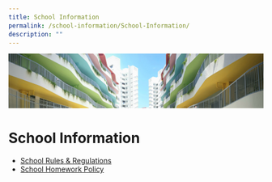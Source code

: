 ```yaml
---
title: School Information
permalink: /school-information/School-Information/
description: ""
---
```

![](/images/School%20Information.jpg)

School Information
==================


*   [School Rules & Regulations](/files/2018%20School%20Rules%20&%20Regulations.pdf)
*   [School Homework Policy](/school-information/School-Homework-Policy/)